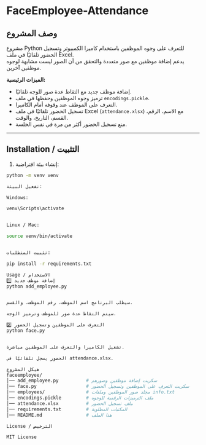 # FaceEmployee-Attendance

## وصف المشروع
مشروع Python للتعرف على وجوه الموظفين باستخدام كاميرا الكمبيوتر وتسجيل الحضور تلقائيًا في ملف Excel.  
يدعم إضافة موظفين مع صور متعددة والتحقق من أن الصور ليست مشابهة لوجوه موظفين آخرين.

**الميزات الرئيسية:**
- إضافة موظف جديد مع التقاط عدة صور للوجه تلقائيًا.
- ترميز وجوه الموظفين وحفظها في ملف `encodings.pickle`.
- التعرف على الموظف عند وقوفه أمام الكاميرا.
- تسجيل الحضور تلقائيًا في ملف Excel (`attendance.xlsx`) مع الاسم، الرقم، القسم، التاريخ، والوقت.
- منع تسجيل الحضور أكثر من مرة في نفس الجلسة.

---

## Installation / التثبيت
1. إنشاء بيئة افتراضية:
```bash
python -m venv venv

تفعيل البيئة:

Windows:

venv\Scripts\activate


Linux / Mac:

source venv/bin/activate


تثبيت المتطلبات:

pip install -r requirements.txt

Usage / الاستخدام
1️⃣ إضافة موظف جديد
python add_employee.py


سيطلب البرنامج اسم الموظف، رقم الموظف، والقسم.

سيتم التقاط عدة صور للموظف وترميز الوجه.

2️⃣ التعرف على الموظفين وتسجيل الحضور
python face.py


تشغيل الكاميرا والتعرف على الموظفين مباشرة.

الحضور يسجل تلقائيًا في attendance.xlsx.

هيكل المشروع
faceemployee/
│── add_employee.py          # سكربت إضافة موظفين وصورهم
│── face.py                  # سكربت التعرف على الموظفين وتسجيل الحضور
│── employees/               # مجلد صور الموظفين وملفات info.txt
│── encodings.pickle         # ملف الترميزات الرقمية للوجوه
│── attendance.xlsx          # ملف تسجيل الحضور
│── requirements.txt         # المكتبات المطلوبة
│── README.md                # هذا الملف

License / الترخيص

MIT License

